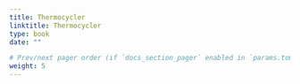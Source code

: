 ```yaml
---
title: Thermocycler
linktitle: Thermocycler
type: book
date: ""

# Prev/next pager order (if `docs_section_pager` enabled in `params.toml`)
weight: 5
---
```




